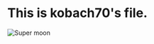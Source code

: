 # This is kobach70's file.

![Super moon](https://scontent.xx.fbcdn.net/hphotos-xaf1/t31.0-8/457918_304179796316834_895698574_o.jpg)
